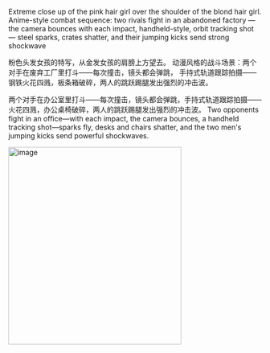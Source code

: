 Extreme close up of the pink hair girl over the shoulder of the blond hair girl. Anime-style combat sequence: 
two rivals fight in an abandoned factory — the camera bounces with each impact, 
handheld-style, orbit tracking shot — steel sparks, crates shatter, and their jumping kicks send strong shockwave

粉色头发女孩的特写，从金发女孩的肩膀上方望去。
动漫风格的战斗场景：两个对手在废弃工厂里打斗——每次撞击，镜头都会弹跳，
手持式轨道跟踪拍摄——钢铁火花四溅，板条箱破碎，两人的跳跃踢腿发出强烈的冲击波。

两个对手在办公室里打斗——每次撞击，镜头都会弹跳，手持式轨道跟踪拍摄——火花四溅，办公桌椅破碎，两人的跳跃踢腿发出强烈的冲击波。
Two opponents fight in an office—with each impact, the camera bounces, a handheld tracking shot—sparks fly, desks and chairs shatter, 
and the two men's jumping kicks send powerful shockwaves.

<img width="344" height="393" alt="image" src="https://github.com/user-attachments/assets/4a2e20bd-5ca9-48d5-a68b-eeaa560ba240" />

